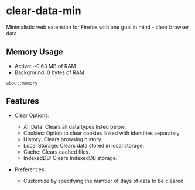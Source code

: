 # clear-data-min

Minimalistic web extension for Firefox with one goal in mind - clear browser data.

## Memory Usage
- Active: ~0.63 MB of RAM
- Background: 0 bytes of RAM

`about:memory`

## Features
- Clear Options:
    - All Data: Clears all data types listed below.
    - Cookies: Option to clear cookies linked with identities separately.
    - History: Clears browsing history.
    - Local Storage: Clears data stored in local storage.
    - Cache: Clears cached files.
    - IndexedDB: Clears IndexedDB storage.

- Preferences:
    - Customize by specifying the number of days of data to be cleared.
